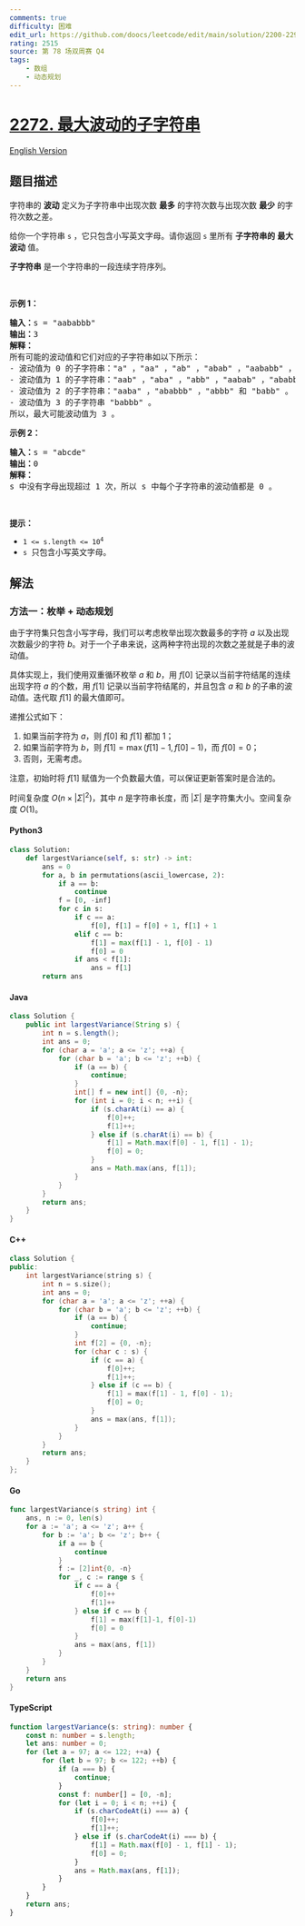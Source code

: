 ```yaml
---
comments: true
difficulty: 困难
edit_url: https://github.com/doocs/leetcode/edit/main/solution/2200-2299/2272.Substring%20With%20Largest%20Variance/README.md
rating: 2515
source: 第 78 场双周赛 Q4
tags:
    - 数组
    - 动态规划
---
```


<!-- problem:start -->

# [2272. 最大波动的子字符串](https://leetcode.cn/problems/substring-with-largest-variance)

[English Version](/solution/2200-2299/2272.Substring%20With%20Largest%20Variance/README_EN.md)

## 题目描述

<!-- description:start -->

<p>字符串的 <strong>波动</strong>&nbsp;定义为子字符串中出现次数 <strong>最多</strong>&nbsp;的字符次数与出现次数 <strong>最少</strong>&nbsp;的字符次数之差。</p>

<p>给你一个字符串&nbsp;<code>s</code>&nbsp;，它只包含小写英文字母。请你返回 <code>s</code>&nbsp;里所有 <strong>子字符串的</strong>&nbsp;<strong>最大波动</strong>&nbsp;值。</p>

<p><strong>子字符串</strong> 是一个字符串的一段连续字符序列。</p>

<p>&nbsp;</p>

<p><strong>示例 1：</strong></p>

<pre>
<b>输入：</b>s = "aababbb"
<b>输出：</b>3
<strong>解释：</strong>
所有可能的波动值和它们对应的子字符串如以下所示：
- 波动值为 0 的子字符串："a" ，"aa" ，"ab" ，"abab" ，"aababb" ，"ba" ，"b" ，"bb" 和 "bbb" 。
- 波动值为 1 的子字符串："aab" ，"aba" ，"abb" ，"aabab" ，"ababb" ，"aababbb" 和 "bab" 。
- 波动值为 2 的子字符串："aaba" ，"ababbb" ，"abbb" 和 "babb" 。
- 波动值为 3 的子字符串 "babbb" 。
所以，最大可能波动值为 3 。
</pre>

<p><strong>示例 2：</strong></p>

<pre>
<b>输入：</b>s = "abcde"
<b>输出：</b>0
<strong>解释：</strong>
s 中没有字母出现超过 1 次，所以 s 中每个子字符串的波动值都是 0 。
</pre>

<p>&nbsp;</p>

<p><strong>提示：</strong></p>

<ul>
	<li><code>1 &lt;= s.length &lt;= 10<sup>4</sup></code></li>
	<li><code>s</code>&nbsp; 只包含小写英文字母。</li>
</ul>

<!-- description:end -->

## 解法

<!-- solution:start -->

### 方法一：枚举 + 动态规划

由于字符集只包含小写字母，我们可以考虑枚举出现次数最多的字符 $a$ 以及出现次数最少的字符 $b$。对于一个子串来说，这两种字符出现的次数之差就是子串的波动值。

具体实现上，我们使用双重循环枚举 $a$ 和 $b$，用 $f[0]$ 记录以当前字符结尾的连续出现字符 $a$ 的个数，用 $f[1]$ 记录以当前字符结尾的，并且包含 $a$ 和 $b$ 的子串的波动值。迭代取 $f[1]$ 的最大值即可。

递推公式如下：

1. 如果当前字符为 $a$，则 $f[0]$ 和 $f[1]$ 都加 $1$；
1. 如果当前字符为 $b$，则 $f[1] = \max(f[1] - 1, f[0] - 1)$，而 $f[0] = 0$；
1. 否则，无需考虑。

注意，初始时将 $f[1]$ 赋值为一个负数最大值，可以保证更新答案时是合法的。

时间复杂度 $O(n \times |\Sigma|^2)$，其中 $n$ 是字符串长度，而 $|\Sigma|$ 是字符集大小。空间复杂度 $O(1)$。

<!-- tabs:start -->

#### Python3

```python
class Solution:
    def largestVariance(self, s: str) -> int:
        ans = 0
        for a, b in permutations(ascii_lowercase, 2):
            if a == b:
                continue
            f = [0, -inf]
            for c in s:
                if c == a:
                    f[0], f[1] = f[0] + 1, f[1] + 1
                elif c == b:
                    f[1] = max(f[1] - 1, f[0] - 1)
                    f[0] = 0
                if ans < f[1]:
                    ans = f[1]
        return ans
```

#### Java

```java
class Solution {
    public int largestVariance(String s) {
        int n = s.length();
        int ans = 0;
        for (char a = 'a'; a <= 'z'; ++a) {
            for (char b = 'a'; b <= 'z'; ++b) {
                if (a == b) {
                    continue;
                }
                int[] f = new int[] {0, -n};
                for (int i = 0; i < n; ++i) {
                    if (s.charAt(i) == a) {
                        f[0]++;
                        f[1]++;
                    } else if (s.charAt(i) == b) {
                        f[1] = Math.max(f[0] - 1, f[1] - 1);
                        f[0] = 0;
                    }
                    ans = Math.max(ans, f[1]);
                }
            }
        }
        return ans;
    }
}
```

#### C++

```cpp
class Solution {
public:
    int largestVariance(string s) {
        int n = s.size();
        int ans = 0;
        for (char a = 'a'; a <= 'z'; ++a) {
            for (char b = 'a'; b <= 'z'; ++b) {
                if (a == b) {
                    continue;
                }
                int f[2] = {0, -n};
                for (char c : s) {
                    if (c == a) {
                        f[0]++;
                        f[1]++;
                    } else if (c == b) {
                        f[1] = max(f[1] - 1, f[0] - 1);
                        f[0] = 0;
                    }
                    ans = max(ans, f[1]);
                }
            }
        }
        return ans;
    }
};
```

#### Go

```go
func largestVariance(s string) int {
	ans, n := 0, len(s)
	for a := 'a'; a <= 'z'; a++ {
		for b := 'a'; b <= 'z'; b++ {
			if a == b {
				continue
			}
			f := [2]int{0, -n}
			for _, c := range s {
				if c == a {
					f[0]++
					f[1]++
				} else if c == b {
					f[1] = max(f[1]-1, f[0]-1)
					f[0] = 0
				}
				ans = max(ans, f[1])
			}
		}
	}
	return ans
}
```

#### TypeScript

```ts
function largestVariance(s: string): number {
    const n: number = s.length;
    let ans: number = 0;
    for (let a = 97; a <= 122; ++a) {
        for (let b = 97; b <= 122; ++b) {
            if (a === b) {
                continue;
            }
            const f: number[] = [0, -n];
            for (let i = 0; i < n; ++i) {
                if (s.charCodeAt(i) === a) {
                    f[0]++;
                    f[1]++;
                } else if (s.charCodeAt(i) === b) {
                    f[1] = Math.max(f[0] - 1, f[1] - 1);
                    f[0] = 0;
                }
                ans = Math.max(ans, f[1]);
            }
        }
    }
    return ans;
}
```

<!-- tabs:end -->

<!-- solution:end -->

<!-- problem:end -->
